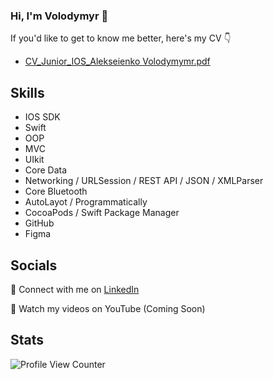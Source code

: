 ### Hi, I'm Volodymyr 👋

If you'd like to get to know me better, here's my CV 👇 

* [CV_Junior_IOS_Alekseienko Volodymymr.pdf](https://github.com/Alekseienko/alekseienko/files/11088352/CV_Junior_IOS_Alekseienko.Volodymymr.pdf)

## Skills

* IOS SDK
* Swift
* OOP
* MVC
* UIkit
* Core Data
* Networking / URLSession / REST API / JSON / XMLParser
* Core Bluetooth
* AutoLayot / Programmatically
* CocoaPods / Swift Package Manager 
* GitHub
* Figma

## Socials 

💼 Connect with me on [LinkedIn](https://www.linkedin.com/in/vvalekseienko)

🎥 Watch my videos on YouTube (Coming Soon)

## Stats 
![Profile View Counter](https://komarev.com/ghpvc/?username=alekseienko-lu&style=for-the-badge)
